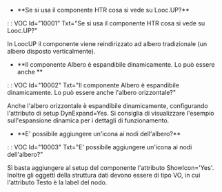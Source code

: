 
- \*\*Se si usa il componente HTR cosa si vede su Looc.UP?\*\*

 :  : VOC Id="10001" Txt="Se si usa il componente HTR cosa si vede su Looc.UP?"

In LoocUP il componente viene reindirizzato ad albero tradizionale (un albero disposto verticalmente).

- \*\*Il componente Albero è espandibile dinamicamente. Lo può essere anche \*\*

 :  : VOC Id="10002" Txt="Il componente Albero è espandibile dinamicamente. Lo può essere anche l'albero orizzontale?"

Anche l'albero orizzontale è espandibile dinamicamente, configurando l'attributo di setup DynExpand=Yes. Si consiglia di visualizzare l'esempio sull'espansione dinamica per i dettagli di funzionamento.

- \*\*E' possibile aggiungere un'icona ai nodi dell'albero?\*\*

 :  : VOC Id="10003" Txt="E' possibile aggiungere un'icona ai nodi dell'albero?"

Sì basta aggiungere al setup del componente l'attributo ShowIcon='Yes'. Inoltre gli oggetti della struttura dati devono essere di tipo VO, in cui l'attributo Testo è la label del nodo.



